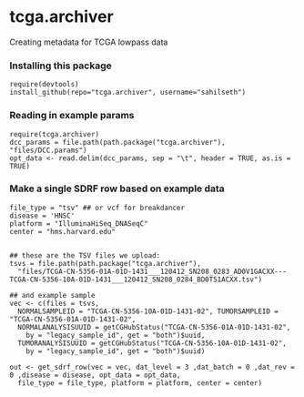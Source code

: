 tcga.archiver
=================

Creating metadata for TCGA lowpass data

### Installing this package
```
require(devtools)
install_github(repo="tcga.archiver", username="sahilseth")

```

### Reading in example params
```
require(tcga.archiver)
dcc_params = file.path(path.package("tcga.archiver"), "files/DCC.params")
opt_data <- read.delim(dcc_params, sep = "\t", header = TRUE, as.is = TRUE)
```

### Make a single SDRF row based on example data
```
file_type = "tsv" ## or vcf for breakdancer
disease = 'HNSC'
platform = "IlluminaHiSeq_DNASeqC"
center = "hms.harvard.edu"


## these are the TSV files we upload:
tsvs = file.path(path.package("tcga.archiver"), 
  "files/TCGA-CN-5356-01A-01D-1431___120412_SN208_0283_AD0V1GACXX---TCGA-CN-5356-10A-01D-1431___120412_SN208_0284_BD0T51ACXX.tsv")

## and example sample
vec <- c(files = tsvs, 
  NORMALSAMPLEID = "TCGA-CN-5356-10A-01D-1431-02", TUMORSAMPLEID = "TCGA-CN-5356-01A-01D-1431-02", 
  NORMALANALYSISUUID = getCGHubStatus("TCGA-CN-5356-01A-01D-1431-02", 
    by = "legacy_sample_id", get = "both")$uuid,
  TUMORANALYSISUUID = getCGHubStatus("TCGA-CN-5356-10A-01D-1431-02", 
    by = "legacy_sample_id", get = "both")$uuid)

out <- get_sdrf_row(vec = vec, dat_level = 3 ,dat_batch = 0 ,dat_rev = 0 ,disease = disease, opt_data = opt_data,
  file_type = file_type, platform = platform, center = center)

```